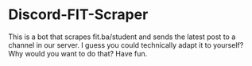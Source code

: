 # Discord-FIT-Scraper
This is a bot that scrapes fit.ba/student and sends the latest post to a channel in our server.
I guess you could technically adapt it to yourself? Why would you want to do that? 
Have fun.
